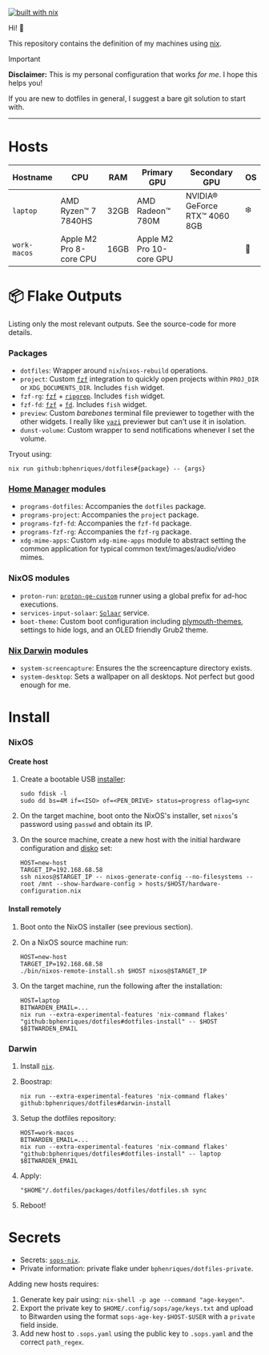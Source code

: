 [![built with nix](https://builtwithnix.org/badge.svg)](https://builtwithnix.org)

Hi! 👋 

This repository contains the definition of my machines using [nix](https://nixos.org/).

> [!IMPORTANT]
> **Disclaimer:** This is my personal configuration that works _for me_. I hope this helps you!
> 
> If you are new to dotfiles in general, I suggest a bare git solution to start with.

----

# Hosts

| Hostname     | CPU                     | RAM  | Primary GPU              | Secondary GPU                 | OS |
|--------------|-------------------------|------|--------------------------|-------------------------------|----|
| `laptop`     | AMD Ryzen™ 7 7840HS     | 32GB | AMD Radeon™ 780M         | NVIDIA® GeForce RTX™ 4060 8GB | ❄️ |
| `work-macos` | Apple M2 Pro 8-core CPU | 16GB | Apple M2 Pro 10-core GPU |                               | 🍏 |

# 📦 Flake Outputs

Listing only the most relevant outputs. See the source-code for more details.

### Packages

- `dotfiles`: Wrapper around `nix`/`nixos-rebuild` operations.
- `project`: Custom [`fzf`](https://github.com/junegunn/fzf) integration to quickly open projects within `PROJ_DIR` or `XDG_DOCUMENTS_DIR`. Includes `fish` widget.
- `fzf-rg`: [`fzf`](https://github.com/junegunn/fzf) + [`ripgrep`](https://github.com/BurntSushi/ripgrep). Includes `fish` widget.
- `fzf-fd`: [`fzf`](https://github.com/junegunn/fzf) + [`fd`](https://github.com/sharkdp/fd). Includes `fish` widget.
- `preview`: Custom _barebones_ terminal file previewer to together with the other widgets. I really like [`yazi`](https://yazi-rs.github.io/) previewer but can't use it in isolation.
- `dunst-volume`: Custom wrapper to send notifications whenever I set the volume.

Tryout using:
```shell
nix run github:bphenriques/dotfiles#{package} -- {args}
```

### [Home Manager](https://github.com/nix-community/home-manager) modules

- `programs-dotfiles`: Accompanies the `dotfiles` package.
- `programs-project`: Accompanies the `project` package.
- `programs-fzf-fd`: Accompanies the `fzf-fd` package.
- `programs-fzf-rg`: Accompanies the `fzf-rg` package.
- `xdg-mime-apps`: Custom `xdg-mime-apps` module to abstract setting the common application for typical common text/images/audio/video mimes.

### NixOS modules

- `proton-run`: [`proton-ge-custom`](https://github.com/GloriousEggroll/proton-ge-custom) runner using a global prefix for ad-hoc executions.
- `services-input-solaar`: [`Solaar`]([https://github.com/GloriousEggroll/proton-ge-custom](https://github.com/pwr-Solaar/Solaar)) service.
- `boot-theme`: Custom boot configuration including [plymouth-themes](https://github.com/adi1090x/plymouth-themes), settings to hide logs, and an OLED friendly Grub2 theme.

### [Nix Darwin](https://github.com/LnL7/nix-darwin) modules

- `system-screencapture`: Ensures the the screencapture directory exists.
- `system-desktop`: Sets a wallpaper on all desktops. Not perfect but good enough for me.

# Install

### NixOS

#### Create host

1. Create a bootable USB [installer](https://nixos.org/download/):
   ```shell
   sudo fdisk -l
   sudo dd bs=4M if=<ISO> of=<PEN_DRIVE> status=progress oflag=sync
   ```

2. On the target machine, boot onto the NixOS's installer, set `nixos`'s password using `passwd` and obtain its IP.
3. On the source machine, create a new host with the initial hardware configuration and [disko](https://github.com/nix-community/disko) set:
   ```shell
   HOST=new-host
   TARGET_IP=192.168.68.58
   ssh nixos@$TARGET_IP -- nixos-generate-config --no-filesystems --root /mnt --show-hardware-config > hosts/$HOST/hardware-configuration.nix
   ```

#### Install remotely

1. Boot onto the NixOS installer (see previous section).
2. On a NixOS source machine run:
    ```shell
    HOST=new-host
    TARGET_IP=192.168.68.58
    ./bin/nixos-remote-install.sh $HOST nixos@$TARGET_IP
    ```

3. On the target machine, run the following after the installation:
    ```shell
    HOST=laptop
    BITWARDEN_EMAIL=...
    nix run --extra-experimental-features 'nix-command flakes' "github:bphenriques/dotfiles#dotfiles-install" -- $HOST $BITWARDEN_EMAIL
    ```

### Darwin

1. Install [`nix`](https://nixos.org/manual/nix/stable/installation/installing-binary.html).
2. Boostrap:
   ```shell
   nix run --extra-experimental-features 'nix-command flakes' github:bphenriques/dotfiles#darwin-install
   ```
   
3. Setup the dotfiles repository:
   ```shell
   HOST=work-macos
   BITWARDEN_EMAIL=...
   nix run --extra-experimental-features 'nix-command flakes' "github:bphenriques/dotfiles#dotfiles-install" -- laptop $BITWARDEN_EMAIL
   ```

5. Apply:
   ```shell
   "$HOME"/.dotfiles/packages/dotfiles/dotfiles.sh sync
   ```

6. Reboot!

# Secrets

- Secrets: [`sops-nix`](https://github.com/Mic92/sops-nix).
- Private information: private flake under `bphenriques/dotfiles-private`.

Adding new hosts requires:
1. Generate key pair using: `nix-shell -p age --command "age-keygen"`.
2. Export the private key to `$HOME/.config/sops/age/keys.txt` and upload to Bitwarden using the format `sops-age-key-$HOST-$USER` with a `private` field inside.
3. Add new host to `.sops.yaml` using the public key to `.sops.yaml` and the correct `path_regex`.

